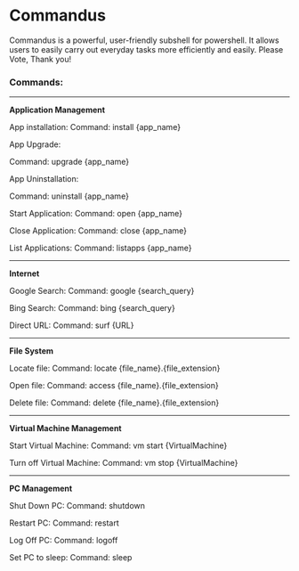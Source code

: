 # Commandus

Commandus is a powerful, user-friendly subshell for powershell. It allows users to easily carry out everyday tasks more
efficiently and easily. Please Vote, Thank you!

### Commands:

---
**Application Management**

App installation:
Command: install {app_name}

App Upgrade:

Command: upgrade {app_name}

App Uninstallation:

Command: uninstall {app_name}

Start Application:
Command: open {app_name}

Close Application:
Command: close {app_name}

List Applications:
Command: listapps {app_name}

---
**Internet**

Google Search:
Command: google {search_query}

Bing Search:
Command: bing {search_query}

Direct URL:
Command: surf {URL}

---
**File System**

Locate file:
Command: locate {file_name}.{file_extension}

Open file:
Command: access {file_name}.{file_extension}

Delete file:
Command: delete {file_name}.{file_extension}

---
**Virtual Machine Management**

Start Virtual Machine:
Command: vm start {VirtualMachine}

Turn off Virtual Machine:
Command: vm stop {VirtualMachine}

---
**PC Management**

Shut Down PC:
Command: shutdown

Restart PC:
Command: restart

Log Off PC:
Command: logoff

Set PC to sleep:
Command: sleep


